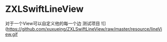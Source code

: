 # ZXLSwiftLineView
对于一个View可以自定义他的每一个边
测试项目
![](https://github.com/xuxueing/ZXLSwiftLineView/raw/master/resource/lineView.gif
